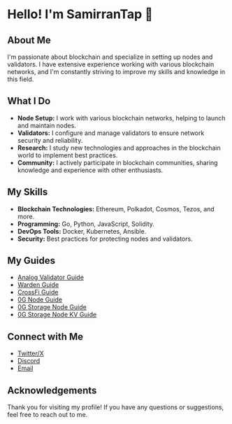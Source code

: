 # Hello! I'm SamirranTap 👋

## About Me
I'm passionate about blockchain and specialize in setting up nodes and validators. I have extensive experience working with various blockchain networks, and I'm constantly striving to improve my skills and knowledge in this field.

## What I Do
- **Node Setup:** I work with various blockchain networks, helping to launch and maintain nodes.
- **Validators:** I configure and manage validators to ensure network security and reliability.
- **Research:** I study new technologies and approaches in the blockchain world to implement best practices.
- **Community:** I actively participate in blockchain communities, sharing knowledge and experience with other enthusiasts.

## My Skills
- **Blockchain Technologies:** Ethereum, Polkadot, Cosmos, Tezos, and more.
- **Programming:** Go, Python, JavaScript, Solidity.
- **DevOps Tools:** Docker, Kubernetes, Ansible.
- **Security:** Best practices for protecting nodes and validators.

## My Guides
- [Analog Validator Guide](https://github.com/SamirranTap/my-guides/blob/main/Analog/Analog-Validator-Node.md)
- [Warden Guide](https://github.com/SamirranTap/my-guides/blob/main/warden/warden-guide.md)
- [CrossFi Guide](https://github.com/SamirranTap/my-guides/blob/main/crossfi/crossfi-guide.md)
- [0G Node Guide](https://github.com/SamirranTap/my-guides/blob/main/0g/0g-node-guide.md)
- [0G Storage Node Guide](https://github.com/SamirranTap/my-guides/blob/main/0g/0g-storage-node-guide.md)
- [0G Storage Node KV Guide](https://github.com/SamirranTap/my-guides/blob/main/0g/0g-storage-node-kv-guide.md)

## Connect with Me
- [Twitter/X](https://x.com/SamirranTap)
- [Discord](https://discordapp.com/users/846672066824503307)
- [Email](bdalzymhmdy52@gmail.com)

## Acknowledgements
Thank you for visiting my profile! If you have any questions or suggestions, feel free to reach out to me.
